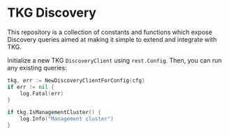 # TKG Discovery

This repository is a collection of constants and functions which expose Discovery queries aimed at making it simple to 
extend and integrate with TKG.

Initialize a new TKG `DiscoveryClient` using `rest.Config`. Then, you can run any existing queries:

```go
tkg, err := NewDiscoveryClientForConfig(cfg)
if err != nil {
	log.Fatal(err)
}

if tkg.IsManagementCluster() {
	log.Info("Management cluster")
}
```

